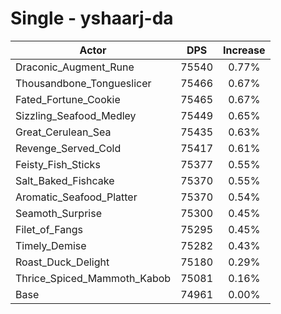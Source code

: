 # Single - yshaarj-da
| Actor | DPS | Increase |
|---|:---:|:---:|
|Draconic_Augment_Rune|75540|0.77%|
|Thousandbone_Tongueslicer|75466|0.67%|
|Fated_Fortune_Cookie|75465|0.67%|
|Sizzling_Seafood_Medley|75449|0.65%|
|Great_Cerulean_Sea|75435|0.63%|
|Revenge_Served_Cold|75417|0.61%|
|Feisty_Fish_Sticks|75377|0.55%|
|Salt_Baked_Fishcake|75370|0.55%|
|Aromatic_Seafood_Platter|75370|0.54%|
|Seamoth_Surprise|75300|0.45%|
|Filet_of_Fangs|75295|0.45%|
|Timely_Demise|75282|0.43%|
|Roast_Duck_Delight|75180|0.29%|
|Thrice_Spiced_Mammoth_Kabob|75081|0.16%|
|Base|74961|0.00%|
